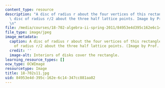 ```yaml
---
content_type: resource
description: "A disc of radius r about the four vertices of this rectangle, and a\
  \ disc of radius r/2 about the three half lattice points. Image by Prof. Artin.\r\
  \n"
file: /media/courses/18-702-algebra-ii-spring-2011/84953e4d395c162e6c14347cc881aa82_18-702s11.jpg
file_type: image/jpeg
image_metadata:
  caption: A disc of radius r about the four vertices of this rectangle, and a disc
    of radius r/2 about the three half lattice points. (Image by Prof. Artin.)
  credit: ''
  image-alt: Interiors of disks cover the rectangle.
learning_resource_types: []
ocw_type: OCWImage
resourcetype: Image
title: 18-702s11.jpg
uid: 84953e4d-395c-162e-6c14-347cc881aa82
---
```

